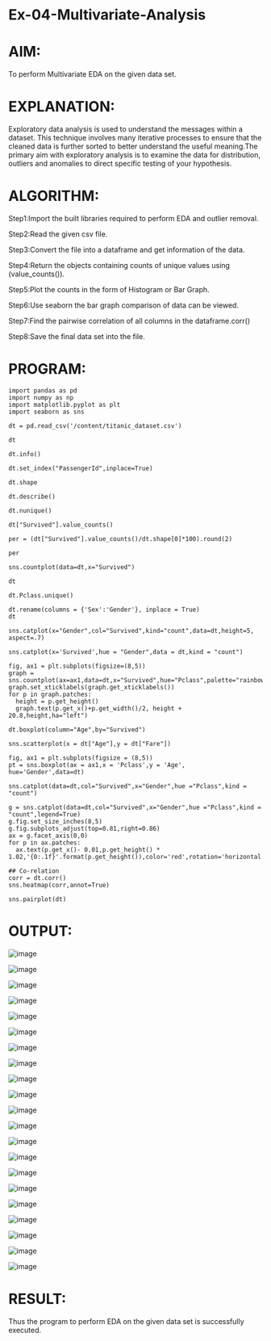 # Ex-04-Multivariate-Analysis
# AIM:
To perform Multivariate EDA on the given data set.

# EXPLANATION:
Exploratory data analysis is used to understand the messages within a dataset. This technique involves many iterative processes to ensure that the cleaned data is further sorted to better understand the useful meaning.The primary aim with exploratory analysis is to examine the data for distribution, outliers and anomalies to direct specific testing of your hypothesis.

# ALGORITHM:
Step1:Import the built libraries required to perform EDA and outlier removal.

Step2:Read the given csv file.

Step3:Convert the file into a dataframe and get information of the data.

Step4:Return the objects containing counts of unique values using (value_counts()).

Step5:Plot the counts in the form of Histogram or Bar Graph.

Step6:Use seaborn the bar graph comparison of data can be viewed.

Step7:Find the pairwise correlation of all columns in the dataframe.corr()

Step8:Save the final data set into the file.

# PROGRAM:
```
import pandas as pd
import numpy as np
import matplotlib.pyplot as plt
import seaborn as sns

dt = pd.read_csv('/content/titanic_dataset.csv')

dt

dt.info()

dt.set_index("PassengerId",inplace=True)

dt.shape

dt.describe()

dt.nunique()

dt["Survived"].value_counts()

per = (dt["Survived"].value_counts()/dt.shape[0]*100).round(2)

per

sns.countplot(data=dt,x="Survived")

dt

dt.Pclass.unique()

dt.rename(columns = {'Sex':'Gender'}, inplace = True)
dt

sns.catplot(x="Gender",col="Survived",kind="count",data=dt,height=5, aspect=.7)

sns.catplot(x='Survived',hue = "Gender",data = dt,kind = "count")

fig, ax1 = plt.subplots(figsize=(8,5))
graph = sns.countplot(ax=ax1,data=dt,x="Survived",hue="Pclass",palette="rainbow")
graph.set_xticklabels(graph.get_xticklabels())
for p in graph.patches:
  height = p.get_height()
  graph.text(p.get_x()+p.get_width()/2, height + 20.8,height,ha="left")

dt.boxplot(column="Age",by="Survived")

sns.scatterplot(x = dt["Age"],y = dt["Fare"])

fig, ax1 = plt.subplots(figsize = (8,5))
pt = sns.boxplot(ax = ax1,x = 'Pclass',y = 'Age', hue='Gender',data=dt)

sns.catplot(data=dt,col="Survived",x="Gender",hue ="Pclass",kind = "count")

g = sns.catplot(data=dt,col="Survived",x="Gender",hue ="Pclass",kind = "count",legend=True)
g.fig.set_size_inches(8,5)
g.fig.subplots_adjust(top=0.81,right=0.86)
ax = g.facet_axis(0,0)
for p in ax.patches:
  ax.text(p.get_x()- 0.01,p.get_height() * 1.02,'{0:.1f}'.format(p.get_height()),color='red',rotation='horizontal',size='small')

## Co-relation
corr = dt.corr()
sns.heatmap(corr,annot=True)

sns.pairplot(dt)
```
# OUTPUT:
![image](https://github.com/vishnupriya20052004/DataScience_4/assets/133640291/936e3146-8e3f-4876-9391-ffeab4cfaa4b)


![image](https://github.com/vishnupriya20052004/DataScience_4/assets/133640291/eeac4eb9-2b7e-47fd-82e0-256c9492cf37)


![image](https://github.com/vishnupriya20052004/DataScience_4/assets/133640291/31d44b1b-cb35-4755-bf45-d06564c12d9e)


![image](https://github.com/vishnupriya20052004/DataScience_4/assets/133640291/11f05f8b-ca95-4843-9ef4-3e48381450e9)


![image](https://github.com/vishnupriya20052004/DataScience_4/assets/133640291/187f3237-2f35-4ff7-8b43-830a3697f7ae)


![image](https://github.com/vishnupriya20052004/DataScience_4/assets/133640291/18295445-387d-449f-b690-6a04e36f15dd)


![image](https://github.com/vishnupriya20052004/DataScience_4/assets/133640291/9a85c326-6468-4fe9-9070-2ad2b96ac4f0)


![image](https://github.com/vishnupriya20052004/DataScience_4/assets/133640291/11a38234-3e68-43d3-8d5e-95819e8da288)


![image](https://github.com/vishnupriya20052004/DataScience_4/assets/133640291/c0db9c85-b472-4f22-8a86-73538a14c24e)


![image](https://github.com/vishnupriya20052004/DataScience_4/assets/133640291/138b8278-63da-48fb-9e2d-a4376b19f57e)


![image](https://github.com/vishnupriya20052004/DataScience_4/assets/133640291/d6761f6d-519b-4d4c-89eb-2371dec812ca)


![image](https://github.com/vishnupriya20052004/DataScience_4/assets/133640291/338e0c82-1bc4-4247-8a81-06d31a2c1883)


![image](https://github.com/vishnupriya20052004/DataScience_4/assets/133640291/d9b7f97e-d833-4945-b598-5890fca764f1)


![image](https://github.com/vishnupriya20052004/DataScience_4/assets/133640291/a0524707-ff77-432a-9800-f00aaef40b85)


![image](https://github.com/vishnupriya20052004/DataScience_4/assets/133640291/f04ee5b8-e076-4b7d-bb7a-0bc522a803b8)


![image](https://github.com/vishnupriya20052004/DataScience_4/assets/133640291/3c291cae-77d4-4146-b8c2-fb4a58d60ed5)


![image](https://github.com/vishnupriya20052004/DataScience_4/assets/133640291/864d24a3-5e9d-47eb-9fe2-619b413b6ddc)


![image](https://github.com/vishnupriya20052004/DataScience_4/assets/133640291/e355546e-276f-4230-a0e1-8ab3d65b60e7)


![image](https://github.com/vishnupriya20052004/DataScience_4/assets/133640291/1e92e395-45ec-4e55-9c2c-dab1ea88ebcf)


![image](https://github.com/vishnupriya20052004/DataScience_4/assets/133640291/ccf47921-4f13-404d-8844-3b7573014535)

![image](https://github.com/vishnupriya20052004/DataScience_4/assets/133640291/88a4f3f3-b6e0-4c9a-940d-aa90a700837d)



# RESULT:
Thus the program to perform EDA on the given data set is successfully executed.
